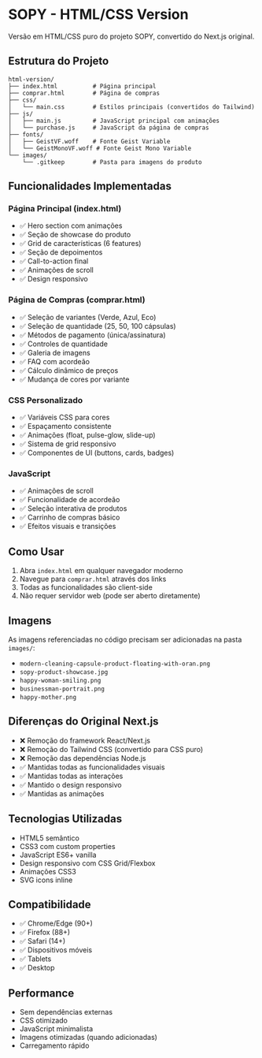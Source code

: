 # SOPY - HTML/CSS Version

Versão em HTML/CSS puro do projeto SOPY, convertido do Next.js original.

## Estrutura do Projeto

```
html-version/
├── index.html          # Página principal
├── comprar.html        # Página de compras
├── css/
│   └── main.css        # Estilos principais (convertidos do Tailwind)
├── js/
│   ├── main.js         # JavaScript principal com animações
│   └── purchase.js     # JavaScript da página de compras
├── fonts/
│   ├── GeistVF.woff    # Fonte Geist Variable
│   └── GeistMonoVF.woff # Fonte Geist Mono Variable
└── images/
    └── .gitkeep        # Pasta para imagens do produto
```

## Funcionalidades Implementadas

### Página Principal (index.html)
- ✅ Hero section com animações
- ✅ Seção de showcase do produto
- ✅ Grid de características (6 features)
- ✅ Seção de depoimentos
- ✅ Call-to-action final
- ✅ Animações de scroll
- ✅ Design responsivo

### Página de Compras (comprar.html)
- ✅ Seleção de variantes (Verde, Azul, Eco)
- ✅ Seleção de quantidade (25, 50, 100 cápsulas)
- ✅ Métodos de pagamento (única/assinatura)
- ✅ Controles de quantidade
- ✅ Galeria de imagens
- ✅ FAQ com acordeão
- ✅ Cálculo dinâmico de preços
- ✅ Mudança de cores por variante

### CSS Personalizado
- ✅ Variáveis CSS para cores
- ✅ Espaçamento consistente
- ✅ Animações (float, pulse-glow, slide-up)
- ✅ Sistema de grid responsivo
- ✅ Componentes de UI (buttons, cards, badges)

### JavaScript
- ✅ Animações de scroll
- ✅ Funcionalidade de acordeão
- ✅ Seleção interativa de produtos
- ✅ Carrinho de compras básico
- ✅ Efeitos visuais e transições

## Como Usar

1. Abra `index.html` em qualquer navegador moderno
2. Navegue para `comprar.html` através dos links
3. Todas as funcionalidades são client-side
4. Não requer servidor web (pode ser aberto diretamente)

## Imagens

As imagens referenciadas no código precisam ser adicionadas na pasta `images/`:
- `modern-cleaning-capsule-product-floating-with-oran.png`
- `sopy-product-showcase.jpg`
- `happy-woman-smiling.png`
- `businessman-portrait.png`
- `happy-mother.png`

## Diferenças do Original Next.js

- ❌ Remoção do framework React/Next.js
- ❌ Remoção do Tailwind CSS (convertido para CSS puro)
- ❌ Remoção das dependências Node.js
- ✅ Mantidas todas as funcionalidades visuais
- ✅ Mantidas todas as interações
- ✅ Mantido o design responsivo
- ✅ Mantidas as animações

## Tecnologias Utilizadas

- HTML5 semântico
- CSS3 com custom properties
- JavaScript ES6+ vanilla
- Design responsivo com CSS Grid/Flexbox
- Animações CSS3
- SVG icons inline

## Compatibilidade

- ✅ Chrome/Edge (90+)
- ✅ Firefox (88+)
- ✅ Safari (14+)
- ✅ Dispositivos móveis
- ✅ Tablets
- ✅ Desktop

## Performance

- Sem dependências externas
- CSS otimizado
- JavaScript minimalista
- Imagens otimizadas (quando adicionadas)
- Carregamento rápido
